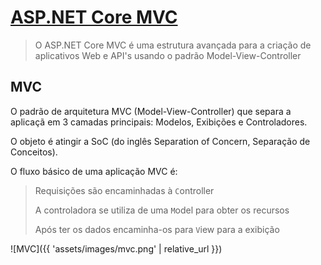 # [ASP.NET Core MVC](https://docs.microsoft.com/en-us/aspnet/core/mvc/overview?view=aspnetcore-2.1)

> O ASP.NET Core MVC é uma estrutura avançada
> para a criação de aplicativos Web e API's
> usando o padrão Model-View-Controller

## MVC

O padrão de arquitetura MVC (Model-View-Controller) que separa a aplicaçã em 3 camadas principais: Modelos, Exibições e Controladores.

O objeto é atingir a SoC (do inglês Separation of Concern, Separação de Conceitos).

O fluxo básico de uma aplicação MVC é:

> Requisições são encaminhadas à `C`ontroller
>
> A controladora se utiliza de uma `M`odel para obter os recursos
>
> Após ter os dados encaminha-os para `V`iew para a exibição

![MVC]({{ 'assets/images/mvc.png' | relative_url }})